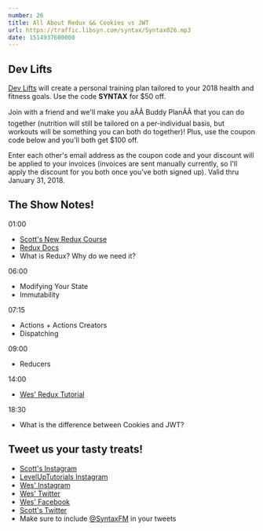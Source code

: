 ```yaml
---
number: 26
title: All About Redux && Cookies vs JWT
url: https://traffic.libsyn.com/syntax/Syntax026.mp3
date: 1514937600000
---
```



## Dev Lifts

[Dev Lifts](http://devlifts.io) will create a personal training plan tailored to your 2018 health and fitness goals. Use the code **SYNTAX** for $50 off.

Join with a friend and we'll make you aÃÂ Buddy PlanÃÂ that you can do together (nutrition will still be tailored on a per-individual basis, but workouts will be something you can both do together)! Plus, use the coupon code below and you'll both get $100 off.

Enter each other's email address as the coupon code and your discount will be applied to your invoices (invoices are sent manually currently, so I'll apply the discount for you both once you've both signed up). Valid thru January 31, 2018.

## The Show Notes!

01:00

* [Scott's New Redux Course](https://www.leveluptutorials.com/store/products/tutorials/lut-dd018)
* [Redux Docs](https://redux.js.org/)
* What is Redux? Why do we need it?

06:00

* Modifying Your State
* Immutability

07:15

* Actions + Actions Creators
* Dispatching

09:00

* Reducers

14:00

* [Wes' Redux Tutorial](https://LearnRedux.com)

18:30

* What is the difference between Cookies and JWT?

## Tweet us your tasty treats!

* [Scott's Instagram](https://www.instagram.com/stolinski/)
* [LevelUpTutorials Instagram](https://www.instagram.com/LevelUpTutorials/)
* [Wes' Instagram](https://www.instagram.com/wesbos/)
* [Wes' Twitter](https://twitter.com/wesbos)
* [Wes' Facebook](https://www.facebook.com/wesbos.developer)
* [Scott's Twitter](https://twitter.com/stolinski)
* Make sure to include [@SyntaxFM](https://twitter.com/SyntaxFM) in your tweets

